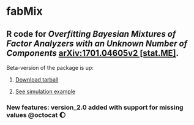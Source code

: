 # fabMix
 
## R code for *Overfitting Bayesian Mixtures of Factor Analyzers with an Unknown Number of Components* [arXiv:1701.04605v2 [stat.ME]](https://arxiv.org/abs/1701.04605v2).

Beta-version of the package is up:

1. [Download tarball](https://github.com/mqbssppe/overfittingFABMix/blob/master/fabMixPackage/version_1.0/fabMix_1.0.tar.gz)

2. [See simulation example](https://github.com/mqbssppe/overfittingFABMix/blob/master/simulations/mfaMethodsBenchmark.R)

### New features: version_2.0 added with support for **missing values** @octocat :waxing_gibbous_moon:
